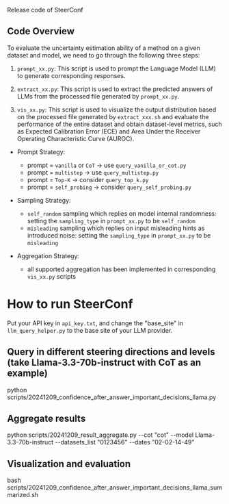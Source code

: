 
Release code of SteerConf



## Code Overview

To evaluate the uncertainty estimation ability of a method on a given dataset and model, we need to go through the following three steps:

1. `prompt_xx.py`: This script is used to prompt the Language Model (LLM) to generate corresponding responses. 

2. `extract_xx.py`: This script is used to extract the predicted answers of LLMs from the processed file generated by `prompt_xx.py`.

3. `vis_xx.py`: This script is used to visualize the output distribution based on the processed file generated by `extract_xxx.sh` and evaluate the performance of the entire dataset and obtain dataset-level metrics, such as Expected Calibration Error (ECE) and Area Under the Receiver Operating Characteristic Curve (AUROC).

- Prompt Strategy: 
  - prompt = `vanilla` or  `CoT` -> use `query_vanilla_or_cot.py`
  - prompt = `multistep` -> use `query_multistep.py`
  - prompt = `Top-K` -> consider `query_top_k.py`
  - prompt = `self_probing` -> consider `query_self_probing.py`

- Sampling Strategy:
  - `self_random` sampling which replies on model internal randomness: setting the `sampling_type` in `prompt_xx.py` to be `self_random`
  - `misleading` sampling which replies on input misleading hints as introduced noise: setting the `sampling_type` in `prompt_xx.py` to be `misleading`

- Aggregation Strategy:
  - all supported aggregation has been implemented in corresponding `vis_xx.py` scripts



# How to run SteerConf 

Put your API key in `api_key.txt`, and change the "base_site" in `llm_query_helper.py` to the base site of your LLM provider.


## Query in different steering directions and levels (take Llama-3.3-70b-instruct with CoT as an example)

python scripts/20241209_confidence_after_answer_important_decisions_llama.py 

## Aggregate results

python scripts/20241209_result_aggregate.py --cot "cot" --model Llama-3.3-70b-instruct --datasets_list "0123456" --dates "02-02-14-49"

## Visualization and evaluation

bash scripts/20241209_confidence_after_answer_important_decisions_llama_summarized.sh


